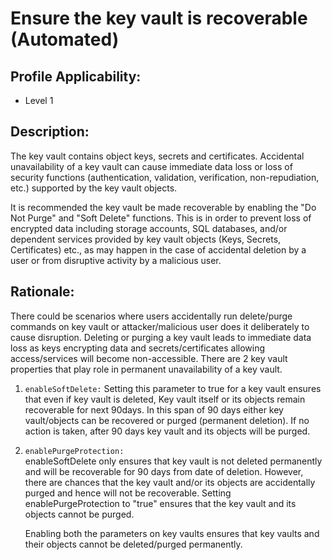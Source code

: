 # Ensure the key vault is recoverable (Automated)

## Profile Applicability:

- Level 1

## Description:

The key vault contains object keys, secrets and certificates. Accidental unavailability of a key vault can cause immediate data loss or loss of security functions (authentication, validation, verification, non-repudiation, etc.) supported by the key vault objects. 

It is recommended the key vault be made recoverable by enabling the "Do Not Purge" and "Soft Delete" functions. This is in order to prevent loss of encrypted data including storage accounts, SQL databases, and/or dependent services provided by key vault objects (Keys, Secrets, Certificates) etc., as may happen in the case of accidental deletion by a user or from disruptive activity by a malicious user.

## Rationale:

There could be scenarios where users accidentally run delete/purge commands on key vault or attacker/malicious user does it deliberately to cause disruption. Deleting or purging a key vault leads to immediate data loss as keys encrypting data and secrets/certificates allowing access/services will become non-accessible. There are 2 key vault properties that play role in permanent unavailability of a key vault.
1. `enableSoftDelete:`
   Setting this parameter to true for a key vault ensures that even if key vault is deleted, Key vault itself or its objects remain recoverable for next 90days. In this span of 90 days either key vault/objects can be recovered or purged (permanent deletion). If no action is taken, after 90 days key vault and its objects will be purged.
2. `enablePurgeProtection:`  
   enableSoftDelete only ensures that key vault is not deleted permanently and will be recoverable for 90 days from date of deletion. However, there are chances that the key vault and/or its objects are accidentally purged and hence will not be recoverable. Setting enablePurgeProtection to "true" ensures that the key vault and its objects cannot be purged.  


   Enabling both the parameters on key vaults ensures that key vaults and their objects cannot be deleted/purged permanently.